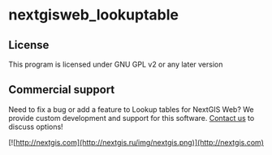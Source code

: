 # nextgisweb_lookuptable

License
-------------
This program is licensed under GNU GPL v2 or any later version

Commercial support
----------
Need to fix a bug or add a feature to Lookup tables for NextGIS Web? We provide custom development and support for this software. [Contact us](http://nextgis.ru/en/contact/) to discuss options!

[![http://nextgis.com](http://nextgis.ru/img/nextgis.png)](http://nextgis.com)
